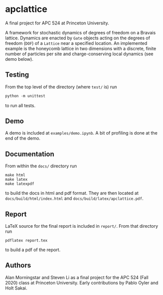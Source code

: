 # apclattice

A final project for APC 524 at Princeton University.

A framework for stochastic dynamics of degrees of freedom on a Bravais lattice. Dynamics are enacted by `Gate` objects acting on the degrees of freedom (`DOF`) of a `Lattice` near a specified location. An implemented example is the honeycomb lattice in two dimensions with a discrete, finite number of particles per site and charge-conserving local dynamics (see demo below).

## Testing

From the top level of the directory (where `test/` is) run

```python
python -m unittest
```

to run all tests.

## Demo

A demo is included at `examples/demo.ipynb`. A bit of profiling is done at the end of the demo.

## Documentation

From within the `docs/` directory run

```shell
make html
make latex
make latexpdf
```

to build the docs in html and pdf format. They are then located at `docs/build/html/index.html` and `docs/build/latex/apclattice.pdf`.

## Report

LaTeX source for the final report is included in `report/`. From that directory run

```shell
pdflatex report.tex
```

to build a pdf of the report.

## Authors

Alan Morningstar and Steven Li as a final project for the APC 524 (Fall 2020) class at Princeton University. Early contributions by Pablo Oyler and Holt Sakai.
